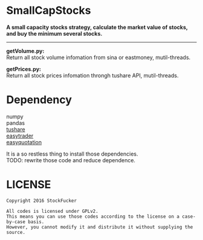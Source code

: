 SmallCapStocks
==========
**A small capacity stocks strategy, calculate the market value of stocks, and buy the minimum several stocks.**                 
_________________
    
**getVolume.py:**                     
Return all stock volume infomation from sina or eastmoney, mutil-threads.    
           
**getPrices.py:**                     
Return all stock prices infomation throngh tushare API, mutil-threads.

Dependency
===============
numpy     
pandas        
[tushare](https://github.com/waditu/tushare)           
[easytrader](https://github.com/shidenggui/easytrader)         
[easyquotation](https://github.com/shidenggui/easyquotation)         
           
It is a so restless thing to install those dependencies.        
TODO: rewrite those code and reduce dependence.         


LICENSE       
============
               
    Copyright 2016 StockFucker            
    
    All codes is licensed under GPLv2.             
    This means you can use those codes according to the license on a case-by-case basis.         
    However, you cannot modify it and distribute it without supplying the source.                
